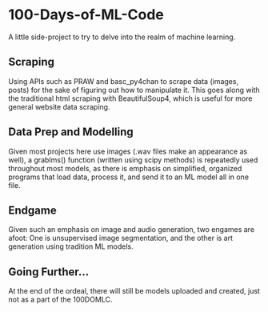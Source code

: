 # 100-Days-of-ML-Code
A little side-project to try to delve into the realm of machine learning.
## Scraping
Using APIs such as PRAW and basc_py4chan to scrape data (images, posts) for the sake of figuring out how to manipulate it. This goes along with the traditional html scraping with BeautifulSoup4, which is useful for more general website data scraping.
## Data Prep and Modelling
Given most projects here use images (.wav files make an appearance as well), a grabIms() function (written using scipy methods) is repeatedly used throughout most models, as there is emphasis on simplified, organized programs that load data, process it, and send it to an ML model all in one file.
## Endgame
Given such an emphasis on image and audio generation, two engames are afoot: One is unsupervised image segmentation, and the other is art generation using tradition ML models.
## Going Further...
At the end of the ordeal, there will still be models uploaded and created, just not as a part of the 100DOMLC.
